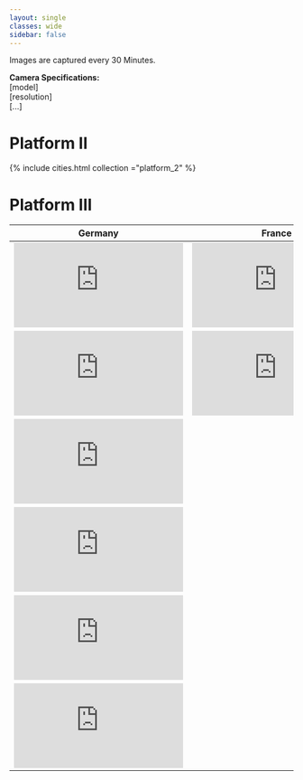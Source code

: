 ```yaml
---
layout: single
classes: wide
sidebar: false
---
```


Images are captured every 30 Minutes.

**Camera Specifications:**  
[model]  
[resolution]  
[...]
  
  
# Platform II

{% include cities.html collection ="platform_2" %}
  
  
# Platform III

| Germany                                        | France                                        | Finland                                        |
|------------------------------------------------|-----------------------------------------------|------------------------------------------------|
|![Bad Lauchstaedt](https://github.com/SophiaJust/SophiaJust.github.io/platform_3/germany/greifenhagen.html)|![Bordeaux](https://github.com/SophiaJust/SophiaJust.github.io/platform_3/france/bordeaux.html)|![Lapisjaervi](https://github.com/SophiaJust/SophiaJust.github.io/platform_3/finland/lapisjaervi.html)|
|![Greifenhagen](https://github.com/SophiaJust/SophiaJust.github.io/platform_3/germany/greifenhagen.html)|![Fontain](https://github.com/SophiaJust/SophiaJust.github.io/platform_3/france/fontain.html)||
|![Harsleben](https://github.com/SophiaJust/SophiaJust.github.io/platform_3/germany/harsleben.html)|||
|![Marburg](https://github.com/SophiaJust/SophiaJust.github.io/platform_3/germany/marburg.html)|||
|![Pfeiffhausen](https://github.com/SophiaJust/SophiaJust.github.io/platform_3/germany/pfeiffhausen.html)|||
|![Rehungen](https://github.com/SophiaJust/SophiaJust.github.io/platform_3/germany/rehungen.html)|||



